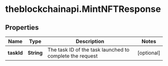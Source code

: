 # theblockchainapi.MintNFTResponse

## Properties

Name | Type | Description | Notes
------------ | ------------- | ------------- | -------------
**taskId** | **String** | The task ID of the task launched to complete the request | [optional] 


